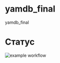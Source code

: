 # yamdb_final
yamdb_final

# Статус

![example workflow](https://github.com/github/docs/actions/workflows/main.yml/badge.svg)
